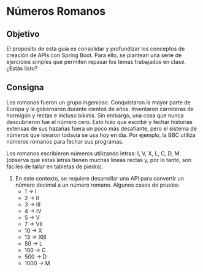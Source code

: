 # Números Romanos

## Objetivo
El propósito de esta guía es consolidar y profundizar los conceptos de creación de APIs con Spring Boot. Para ello, se plantean una serie de ejercicios simples que permiten repasar los temas trabajados en clase. ¿Estás listo?

## Consigna
Los romanos fueron un grupo ingenioso. Conquistaron la mayor parte de Europa y la gobernaron durante cientos de años. Inventaron carreteras de hormigón y rectas e incluso bikinis. Sin embargo, una cosa que nunca descubrieron fue el número cero. Esto hizo que escribir y fechar historias extensas de sus hazañas fuera un poco más desafiante, pero el sistema de números que idearon todavía se usa hoy en día. Por ejemplo, la BBC utiliza números romanos para fechar sus programas.

Los romanos escribieron números utilizando letras: I, V, X, L, C, D, M. (observa que estas letras tienen muchas líneas rectas y, por lo tanto, son fáciles de tallar en tabletas de piedra).

1. En este contexto, se requiere desarrollar una API para convertir un número decimal a un número romano. Algunos casos de prueba:
    - 1 → I
    - 2 → II
    - 3 → III
    - 4 → IV
    - 5 → V
    - 7 → VII
    - 10 → X
    - 13 → XIII
    - 50 → L
    - 100 → C
    - 500 → D
    - 1000 → M
